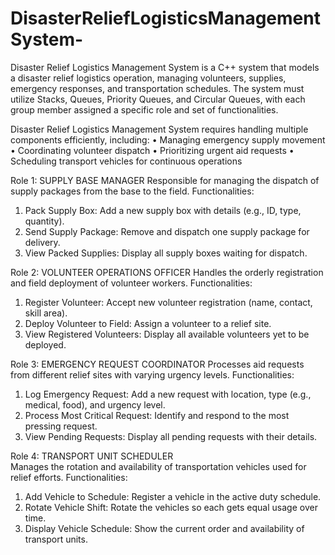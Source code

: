 # DisasterReliefLogisticsManagementSystem-
Disaster Relief Logistics Management System is a C++ system that models a disaster relief logistics operation, managing volunteers, supplies, emergency responses, and transportation schedules. The system must utilize Stacks, Queues, Priority Queues, and Circular Queues, with each group member assigned a specific role and set of functionalities.


Disaster Relief Logistics Management System requires handling multiple components efficiently, including:
•	Managing emergency supply movement
•	Coordinating volunteer dispatch
•	Prioritizing urgent aid requests
•	Scheduling transport vehicles for continuous operations


Role 1: SUPPLY BASE MANAGER
Responsible for managing the dispatch of supply packages from the base to the field.
Functionalities:
1.	Pack Supply Box: Add a new supply box with details (e.g., ID, type, quantity).
2.	Send Supply Package: Remove and dispatch one supply package for delivery.
3.	View Packed Supplies: Display all supply boxes waiting for dispatch.


Role 2: VOLUNTEER OPERATIONS OFFICER
Handles the orderly registration and field deployment of volunteer workers.
Functionalities:
1.	Register Volunteer: Accept new volunteer registration (name, contact, skill area).
2.	Deploy Volunteer to Field: Assign a volunteer to a relief site.
3.	View Registered Volunteers: Display all available volunteers yet to be deployed.

   
Role 3: EMERGENCY REQUEST COORDINATOR
Processes aid requests from different relief sites with varying urgency levels.
Functionalities:
1.	Log Emergency Request: Add a new request with location, type (e.g., medical, food), and urgency level.
2.	Process Most Critical Request: Identify and respond to the most pressing request.
3.	View Pending Requests: Display all pending requests with their details.

   
Role 4: TRANSPORT UNIT SCHEDULER	
Manages the rotation and availability of transportation vehicles used for relief efforts.
Functionalities:
1.	Add Vehicle to Schedule: Register a vehicle in the active duty schedule.
2.	Rotate Vehicle Shift: Rotate the vehicles so each gets equal usage over time.
3.	Display Vehicle Schedule: Show the current order and availability of transport units.

   
